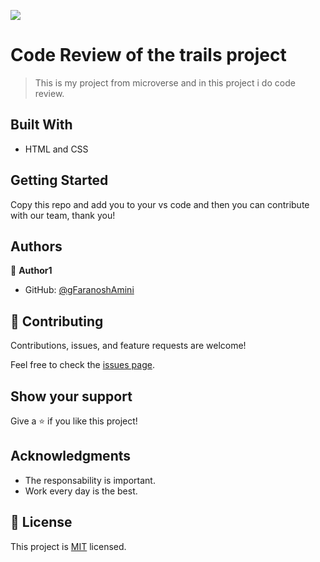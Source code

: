 ![](https://img.shields.io/badge/Microverse-blueviolet)

# Code Review of the trails project

> This is my project from microverse and in this project i do code review.


## Built With

- HTML and CSS


## Getting Started

 Copy this repo and add you to your vs code and then you can contribute with our team, thank you!

## Authors

👤 **Author1**

- GitHub: [@gFaranoshAmini](https://github.com/FaranoshAmini)


## 🤝 Contributing

Contributions, issues, and feature requests are welcome!

Feel free to check the [issues page](../../issues/).

## Show your support

Give a ⭐️ if you like this project!

## Acknowledgments

- The responsability is important.
- Work every day is the best.

## 📝 License

This project is [MIT](./MIT.md) licensed.
